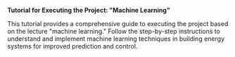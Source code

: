 **Tutorial for Executing the Project: "Machine Learning"**

This tutorial provides a comprehensive guide to executing the project based on the lecture "machine learning." Follow the step-by-step instructions to understand and implement machine learning techniques in building energy systems for improved prediction and control.